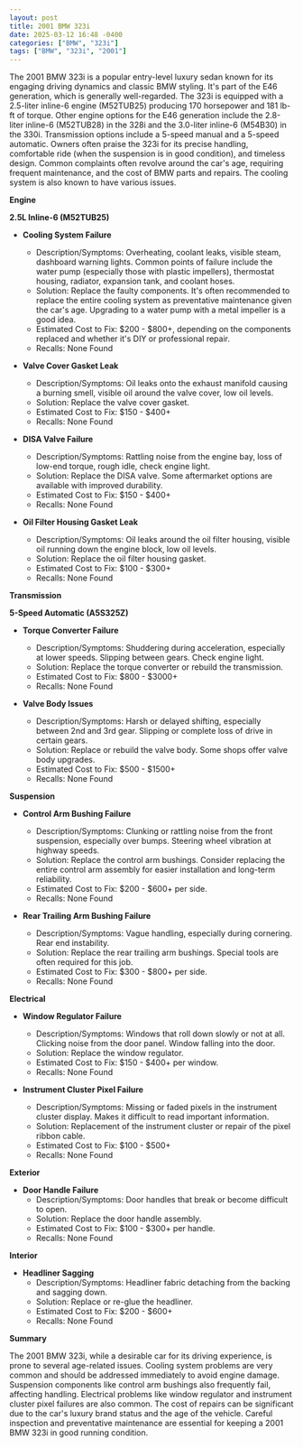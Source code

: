 ```yaml
---
layout: post
title: 2001 BMW 323i
date: 2025-03-12 16:48 -0400
categories: ["BMW", "323i"]
tags: ["BMW", "323i", "2001"]
---
```

The 2001 BMW 323i is a popular entry-level luxury sedan known for its engaging driving dynamics and classic BMW styling. It's part of the E46 generation, which is generally well-regarded. The 323i is equipped with a 2.5-liter inline-6 engine (M52TUB25) producing 170 horsepower and 181 lb-ft of torque. Other engine options for the E46 generation include the 2.8-liter inline-6 (M52TUB28) in the 328i and the 3.0-liter inline-6 (M54B30) in the 330i. Transmission options include a 5-speed manual and a 5-speed automatic. Owners often praise the 323i for its precise handling, comfortable ride (when the suspension is in good condition), and timeless design. Common complaints often revolve around the car's age, requiring frequent maintenance, and the cost of BMW parts and repairs. The cooling system is also known to have various issues.

**Engine**

**2.5L Inline-6 (M52TUB25)**

* **Cooling System Failure**
    * Description/Symptoms: Overheating, coolant leaks, visible steam, dashboard warning lights. Common points of failure include the water pump (especially those with plastic impellers), thermostat housing, radiator, expansion tank, and coolant hoses.
    * Solution: Replace the faulty components. It's often recommended to replace the entire cooling system as preventative maintenance given the car's age. Upgrading to a water pump with a metal impeller is a good idea.
    * Estimated Cost to Fix: $200 - $800+, depending on the components replaced and whether it's DIY or professional repair.
    * Recalls: None Found

* **Valve Cover Gasket Leak**
    * Description/Symptoms: Oil leaks onto the exhaust manifold causing a burning smell, visible oil around the valve cover, low oil levels.
    * Solution: Replace the valve cover gasket.
    * Estimated Cost to Fix: $150 - $400+
    * Recalls: None Found

* **DISA Valve Failure**
    * Description/Symptoms: Rattling noise from the engine bay, loss of low-end torque, rough idle, check engine light.
    * Solution: Replace the DISA valve. Some aftermarket options are available with improved durability.
    * Estimated Cost to Fix: $150 - $400+
    * Recalls: None Found

* **Oil Filter Housing Gasket Leak**
    * Description/Symptoms: Oil leaks around the oil filter housing, visible oil running down the engine block, low oil levels.
    * Solution: Replace the oil filter housing gasket.
    * Estimated Cost to Fix: $100 - $300+
    * Recalls: None Found

**Transmission**

**5-Speed Automatic (A5S325Z)**

* **Torque Converter Failure**
    * Description/Symptoms: Shuddering during acceleration, especially at lower speeds. Slipping between gears. Check engine light.
    * Solution: Replace the torque converter or rebuild the transmission.
    * Estimated Cost to Fix: $800 - $3000+
    * Recalls: None Found

* **Valve Body Issues**
    * Description/Symptoms: Harsh or delayed shifting, especially between 2nd and 3rd gear. Slipping or complete loss of drive in certain gears.
    * Solution: Replace or rebuild the valve body. Some shops offer valve body upgrades.
    * Estimated Cost to Fix: $500 - $1500+
    * Recalls: None Found

**Suspension**

* **Control Arm Bushing Failure**
    * Description/Symptoms: Clunking or rattling noise from the front suspension, especially over bumps. Steering wheel vibration at highway speeds.
    * Solution: Replace the control arm bushings. Consider replacing the entire control arm assembly for easier installation and long-term reliability.
    * Estimated Cost to Fix: $200 - $600+ per side.
    * Recalls: None Found

* **Rear Trailing Arm Bushing Failure**
    * Description/Symptoms: Vague handling, especially during cornering. Rear end instability.
    * Solution: Replace the rear trailing arm bushings. Special tools are often required for this job.
    * Estimated Cost to Fix: $300 - $800+ per side.
    * Recalls: None Found

**Electrical**

* **Window Regulator Failure**
    * Description/Symptoms: Windows that roll down slowly or not at all. Clicking noise from the door panel. Window falling into the door.
    * Solution: Replace the window regulator.
    * Estimated Cost to Fix: $150 - $400+ per window.
    * Recalls: None Found

* **Instrument Cluster Pixel Failure**
    * Description/Symptoms: Missing or faded pixels in the instrument cluster display. Makes it difficult to read important information.
    * Solution: Replacement of the instrument cluster or repair of the pixel ribbon cable.
    * Estimated Cost to Fix: $100 - $500+
    * Recalls: None Found

**Exterior**

* **Door Handle Failure**
    * Description/Symptoms: Door handles that break or become difficult to open.
    * Solution: Replace the door handle assembly.
    * Estimated Cost to Fix: $100 - $300+ per handle.
    * Recalls: None Found

**Interior**

* **Headliner Sagging**
    * Description/Symptoms: Headliner fabric detaching from the backing and sagging down.
    * Solution: Replace or re-glue the headliner.
    * Estimated Cost to Fix: $200 - $600+
    * Recalls: None Found

**Summary**

The 2001 BMW 323i, while a desirable car for its driving experience, is prone to several age-related issues. Cooling system problems are very common and should be addressed immediately to avoid engine damage. Suspension components like control arm bushings also frequently fail, affecting handling. Electrical problems like window regulator and instrument cluster pixel failures are also common. The cost of repairs can be significant due to the car's luxury brand status and the age of the vehicle. Careful inspection and preventative maintenance are essential for keeping a 2001 BMW 323i in good running condition.

